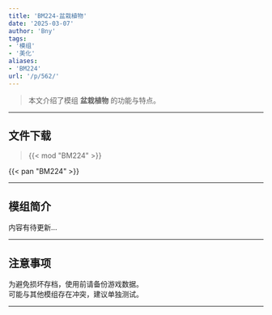 ```yaml
---
title: 'BM224-盆栽植物'
date: '2025-03-07'
author: 'Bny'
tags:
- '模组'
- '美化'
aliases:
- 'BM224'
url: '/p/562/'
---
```


> 本文介绍了模组 **盆栽植物** 的功能与特点。

---

## 文件下载  

> {{< mod "BM224" >}}  

{{< pan "BM224" >}}  

---

## 模组简介

>  
内容有待更新...  

---

## 注意事项

>  
为避免损坏存档，使用前请备份游戏数据。  
可能与其他模组存在冲突，建议单独测试。  

---

